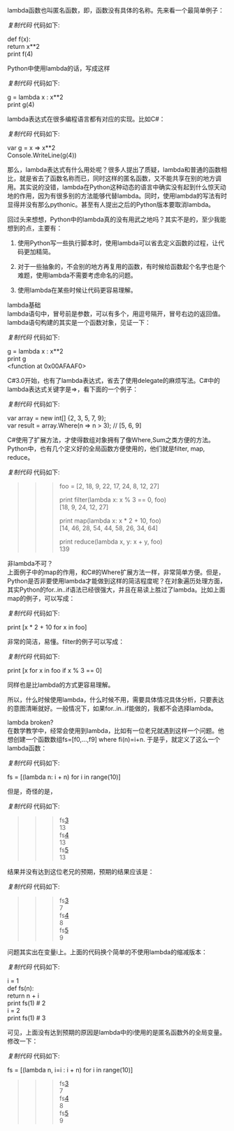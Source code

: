 lambda函数也叫匿名函数，即，函数没有具体的名称。先来看一个最简单例子：  

_复制代码_ 代码如下:

  
def f(x):  
return x**2  
print f(4)  

  
Python中使用lambda的话，写成这样  

_复制代码_ 代码如下:

  
g = lambda x : x**2  
print g(4)  

lambda表达式在很多编程语言都有对应的实现。比如C#：  

_复制代码_ 代码如下:

  
var g = x => x**2  
Console.WriteLine(g(4))  

  
那么，lambda表达式有什么用处呢？很多人提出了质疑，lambda和普通的函数相比，就是省去了函数名称而已，同时这样的匿名函数，又不能共享在别的地方调用。其实说的没错，lambda在Python这种动态的语言中确实没有起到什么惊天动地的作用，因为有很多别的方法能够代替lambda。同时，使用lambda的写法有时显得并没有那么pythonic。甚至有人提出之后的Python版本要取消lambda。

回过头来想想，Python中的lambda真的没有用武之地吗？其实不是的，至少我能想到的点，主要有：

1. 使用Python写一些执行脚本时，使用lambda可以省去定义函数的过程，让代码更加精简。 

2. 对于一些抽象的，不会别的地方再复用的函数，有时候给函数起个名字也是个难题，使用lambda不需要考虑命名的问题。 

3. 使用lambda在某些时候让代码更容易理解。 

lambda基础  
lambda语句中，冒号前是参数，可以有多个，用逗号隔开，冒号右边的返回值。lambda语句构建的其实是一个函数对象，见证一下：  

_复制代码_ 代码如下:

  
g = lambda x : x**2  
print g  
<function <lambda> at 0x00AFAAF0>  

  
C#3.0开始，也有了lambda表达式，省去了使用delegate的麻烦写法。C#中的lambda表达式关键字是=>，看下面的一个例子：  

_复制代码_ 代码如下:

  
var array = new int[] {2, 3, 5, 7, 9};  
var result = array.Where(n => n > 3); // [5, 6, 9]  

  
  
C#使用了扩展方法，才使得数组对象拥有了像Where,Sum之类方便的方法。Python中，也有几个定义好的全局函数方便使用的，他们就是filter,
map, reduce。  

_复制代码_ 代码如下:

  
>>> foo = [2, 18, 9, 22, 17, 24, 8, 12, 27]  
>>>  
>>> print filter(lambda x: x % 3 == 0, foo)  
[18, 9, 24, 12, 27]  
>>>  
>>> print map(lambda x: x * 2 + 10, foo)  
[14, 46, 28, 54, 44, 58, 26, 34, 64]  
>>>  
>>> print reduce(lambda x, y: x + y, foo)  
139  

非lambda不可？  
上面例子中的map的作用，和C#的Where扩展方法一样，非常简单方便。但是，Python是否非要使用lambda才能做到这样的简洁程度呢？在对象遍历处理方面，其实Python的for..in..if语法已经很强大，并且在易读上胜过了lambda。比如上面map的例子，可以写成：  

_复制代码_ 代码如下:

  
print [x * 2 + 10 for x in foo]  

  
非常的简洁，易懂。filter的例子可以写成：  

_复制代码_ 代码如下:

  
print [x for x in foo if x % 3 == 0]  

  
同样也是比lambda的方式更容易理解。

所以，什么时候使用lambda，什么时候不用，需要具体情况具体分析，只要表达的意图清晰就好。一般情况下，如果for..in..if能做的，我都不会选择lambda。

lambda broken?  
在数学教学中，经常会使用到lambda，比如有一位老兄就遇到这样一个问题。他想创建一个函数数组fs=[f0,...,f9] where fi(n)=i+n.
于是乎，就定义了这么一个lambda函数：  

_复制代码_ 代码如下:

  
fs = [(lambda n: i + n) for i in range(10)]  

  
但是，奇怪的是，  

_复制代码_ 代码如下:

  
>>> fs[3](4)  
13  
>>> fs[4](4)  
13  
>>> fs[5](4)  
13  

  
结果并没有达到这位老兄的预期，预期的结果应该是：  

_复制代码_ 代码如下:

  
>>> fs[3](4)  
7  
>>> fs[4](4)  
8  
>>> fs[5](4)  
9  

  
问题其实出在变量i上。上面的代码换个简单的不使用lambda的缩减版本：  

_复制代码_ 代码如下:

  
i = 1  
def fs(n):  
return n + i  
print fs(1) # 2  
i = 2  
print fs(1) # 3  

  
可见，上面没有达到预期的原因是lambda中的i使用的是匿名函数外的全局变量。修改一下：  

_复制代码_ 代码如下:

  
fs = [(lambda n, i=i : i + n) for i in range(10)]  
>>> fs[3](4)  
7  
>>> fs[4](4)  
8  
>>> fs[5](4)  
9  


